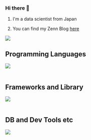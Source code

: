 ### Hi there 👋

1. I'm a data scientist from Japan

2. You can find my Zenn Blog [here](https://zenn.dev/taro98)

![](https://github-readme-stats.vercel.app/api/top-langs?username=taro-n98&show_icons=true&locale=en&layout=compact)

## Programming Languages

<img src="https://skillicons.dev/icons?i=py, r" /> <br /><br />

## Frameworks and Library

<img src="https://skillicons.dev/icons?i=sklearn" /> <br /><br />

## DB and Dev Tools etc

<img src="https://skillicons.dev/icons?i=github,vscode" /> <br /><br />
